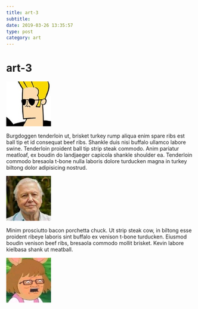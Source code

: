 ```yaml
---
title: art-3
subtitle:
date: 2019-03-26 13:35:57
type: post
category: art
---
```


# art-3

![nope nope nope](./display-pic-1.jpg "nope nope")

Burgdoggen tenderloin ut, brisket turkey rump aliqua enim spare <!-- more --> ribs est ball tip et id consequat beef ribs. Shankle duis nisi buffalo ullamco labore swine. Tenderloin proident ball tip strip steak commodo. Anim pariatur meatloaf, ex boudin do landjaeger capicola shankle shoulder ea. Tenderloin commodo bresaola t-bone nulla laboris dolore turducken magna in turkey biltong dolor adipisicing nostrud.

![yep yep yep](./display-pic-2.jpg "yep yep")

Minim prosciutto bacon porchetta chuck. Ut strip steak cow, in biltong esse proident ribeye laboris sint buffalo ex venison t-bone turducken. Eiusmod boudin venison beef ribs, bresaola commodo mollit brisket. Kevin labore kielbasa shank ut meatball.

![dunno dunno dunno](./display-pic-3.jpg "dunno dunno")
